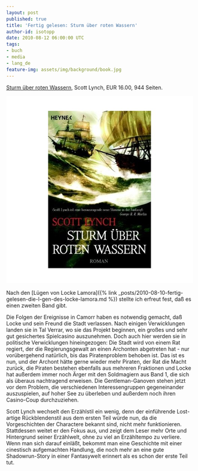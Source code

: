 ```yaml
---
layout: post
published: true
title: 'Fertig gelesen: Sturm über roten Wassern'
author-id: isotopp
date: 2010-08-12 06:00:00 UTC
tags:
- buch
- media
- lang_de
feature-img: assets/img/background/book.jpg
---
```

[Sturm über roten Wassern](http://www.amazon.de/Sturm-roten-Wassern-Scott-Lynch/dp/3453531132),
Scott Lynch, EUR 16.00, 944 Seiten.

![](/uploads/locke_lamora2.jpg)

Nach den [Lügen von Locke Lamora]({% link _posts/2010-08-10-fertig-gelesen-die-l-gen-des-locke-lamora.md %})
stellte ich erfreut fest, daß es einen zweiten Band gibt.

Die Folgen der Ereignisse in Camorr haben es notwendig gemacht, daß Locke
und sein Freund die Stadt verlassen. Nach einigen Verwicklungen landen sie
in Tal Verrar, wo sie das Projekt beginnen, ein großes und sehr gut
gesichertes Spielcasino auszunehmen. Doch auch hier werden sie in politische
Verwicklungen hineingezogen: Die Stadt wird von einem Rat regiert, der die
Regierungsgewalt an einen Archonten abgetreten hat - nur vorübergehend
natürlich, bis das Piratenproblem behoben ist. Das ist es nun, und der
Archont hätte gerne wieder mehr Piraten, der Rat die Macht zurück, die
Piraten bestehen ebenfalls aus mehreren Fraktionen und Locke hat außerdem
immer noch Ärger mit den Soldmagiern aus Band 1, die sich als überaus
nachtragend erweisen. Die Gentleman-Ganoven stehen jetzt vor dem Problem,
die verschiedenen Interessengruppen gegeneinander auszuspielen, auf hoher
See zu überleben und außerdem noch ihren Casino-Coup durchzuziehen.

Scott Lynch wechselt den Erzählstil ein wenig, denn der einführende
Lost-artige Rückblendenstil aus dem ersten Teil würde nun, da die
Vorgeschichten der Charactere bekannt sind, nicht mehr funktionieren.
Stattdessen weitet er den Fokus aus, und zeigt dem Leser mehr Orte und
Hintergrund seiner Erzählwelt, ohne zu viel an Erzähltempo zu verliere. Wenn
man sich darauf einläßt, bekommt man eine Geschichte mit einer cinestisch
aufgemachten Handlung, die noch mehr an eine gute Shadowrun-Story in einer
Fantasywelt erinnert als es schon der erste Teil tut.


